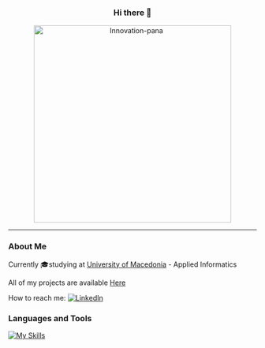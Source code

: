 <h3 align="center">Hi there 👋</h3>
<p align="center">
  <img src="https://github.com/ElisavetKanidou/ElisavetKanidou/assets/102418371/7dbf2e7c-1901-4836-ac7c-229c3a899205" alt="Innovation-pana" width="400">
</p>

---
### About Me

Currently 🎓studying at [University of Macedonia](https://www.uom.gr/) - Applied Informatics

All of my projects are available [Here](https://github.com/ElisavetKanidou?tab=repositories)

How to reach me: [![LinkedIn](https://img.shields.io/badge/LinkedIn-0077B5?style=for-the-badge&logo=linkedin&logoColor=white)](https://www.linkedin.com/in/elisavet-kanidou-537844223/)

### Languages and Tools
[![My Skills](https://skillicons.dev/icons?i=java,py,r,c,androidstudio,vscode)](https://skillicons.dev)
